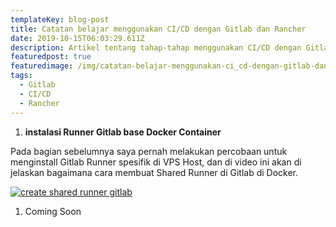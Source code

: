 ```yaml
---
templateKey: blog-post
title: Catatan belajar menggunakan CI/CD dengan Gitlab dan Rancher
date: 2019-10-15T06:03:29.611Z
description: Artikel tentang tahap-tahap menggunakan CI/CD dengan Gitlab dan Rancher.
featuredpost: true
featuredimage: /img/catatan-belajar-menggunakan-ci_cd-dengan-gitlab-dan-rancher-1-.png
tags:
  - Gitlab
  - CI/CD
  - Rancher
---
```

1. **instalasi Runner Gitlab base Docker Container**

Pada bagian sebelumnya saya pernah melakukan percobaan untuk menginstall Gitlab Runner spesifik di VPS Host, dan di video ini akan di jelaskan bagaimana cara membuat Shared Runner di Gitlab di Docker.

[![create shared runner gitlab](http://img.youtube.com/vi/sHjnpWuJhwA/0.jpg)](http://www.youtube.com/watch?v=sHjnpWuJhwA)

1. Coming Soon
